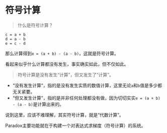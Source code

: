 # 符号计算

> 什么是符号计算？

```
c = a + b
d = a - b
e = c - d
```

那么计算得到`e = (a + b) - (a - b)`，这就是符号计算。

看起来似乎什么计算都没有发生，事实确实如此，但不仅如此。

> 符号计算是没有发生“计算”，但又发生了“计算”。

* “没有发生计算“，指的是没有发生实质的数值计算，这里无论`a`和`b`值是多少都无关紧要。
* “但又发生计算”，指的是并非任何处理都没有做，因为切切实实`e = (a + b) - (a - b)`是计算出来的。

说到这里，应该不难理解，其实符号计算，就是“代数计算”。

Paradox主要功能就在于构建一个对表达式求梯度（符号计算）的系统。

